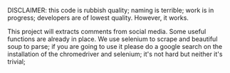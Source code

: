 DISCLAIMER: this code is rubbish quality; naming is terrible; work is in progress; developers are of lowest quality. However, it works.

 This project will extracts comments from social media. Some useful functions are already in place. We use selenium to scrape and beautiful soup to parse; if you are going to use it please do a google search on the installation of the chromedriver and selenium; it's not hard but neither it's trivial;
